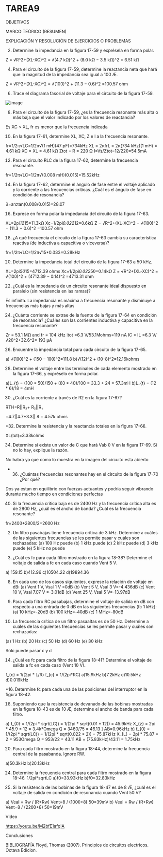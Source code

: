 # TAREA9

OBJETIVOS



MARCO TEÓRICO (RESUMEN)



EXPLICACIÓN Y RESOLUCIÓN DE EJERCICIOS O PROBLEMAS

2. Determine la impedancia en la figura 17-59 y exprésela en forma polar.

Z = √R^2+(XL-XC)^2 = √(4.7 kΩ)^2 + (8.0 kΩ − 3.5 kΩ)^2 = 6.51 kΩ

4. Para el circuito de la figura 17-59, determine la reactancia neta que hará que la magnitud de la impedancia sea igual a 100 Æ.

Z = √R^2+(XL-XC)^2 = √(100)^2 + (11.3 − 0.6)^2 =100.57 ohm

6. Trace el diagrama fasorial de voltaje para el circuito de la figura 17-59.

![image](https://user-images.githubusercontent.com/105291231/187326148-9cb4f788-de58-47b9-9731-c67770a35b1a.png)


8. Para el circuito de la figura 17-59, ¿es la frecuencia resonante más alta o más baja que el valor indicado por los valores de reactancia?

Es XC < XL, fr es menor que la frecuencia indicada

10. En la figura 17-61, determine XL, XC, Z e I a la frecuencia resonante.

fr=1/2π√LC=1/2π√(1 mH)(47 pF)=734kHz
XL = 2πfrL = 2π(734 kHz)(1 mH) = 4.61 kΩ
XC = XL = 4.61 kΩ
Ztot = R = 220 Ω
I=Vs/Ztot=12/220=54.5mA

12. Para el circuito RLC de la figura 17-62, determine la frecuencia resonante.

fr=1/2π√LC=1/2π√(0.008 mH)(0.015)=15.52kHz

14. En la figura 17-62, determine el ángulo de fase entre el voltaje aplicado y la corriente a las frecuencias críticas. ¿Cuál es el ángulo de fase en condición de resonancia?

θ=arctan(0.008/0.015)=28.07

16. Exprese en forma polar la impedancia del circuito de la figura 17-63.

XL=2pi*12*15=11.3kΩ
Xc=1/2pi*0.022*12=0.6kΩ
Z = √R^2+(XL-XC)^2 = √(100)^2 + (11.3 − 0.6)^2 =100.57 ohm

18. ¿A qué frecuencia el circuito de la figura 17-63 cambia su característica reactiva (de inductiva a capacitiva o viceversa)?

fr=1/2π√LC=1/2π√15*0.033=0.28kHz

20. Determine la impedancia total del circuito de la figura 17-63 a 50 kHz.

XL=2pi*50*15=4712.39 ohms
Xc=1/2pi*0.022*50=0.14kΩ
Z = √R^2+(XL-XC)^2 = √(100)^2 + (4712.39 − 0.14)^2 =4713.31 ohm

22. ¿Cuál es la impedancia de un circuito resonante ideal dispuesto en paralelo (sin resistencia en las ramas)?

Es infinita. La impedancia es máxima a frecuencia resonante y disminuye a frecuencias más bajas y más altas

24. ¿Cuánta corriente se extrae de la fuente de la figura 17-64 en condición de resonancia? ¿Cuáles son las corrientes inductiva y capacitiva en la frecuencia resonante?

Zr = 53.1 MΩ and fr = 104 kHz
Itot =6.3 V/53.1Mohms=119 nA
IC = IL =6.3 V/√20^2+32.6^2= 193 μA

26. Encuentre la impedancia total para cada circuito de la figura 17-65.

a) √(100)^2 + (150 − 100)^2=111.8
b)√(12)^2 + (10-8)^2=12.16kohms

28. Determine el voltaje entre las terminales de cada elemento mostrado en la figura 17-66, y expréselo en forma polar.

a)L_{t} = (100 * 50)/150 + (60 * 40)/100 = 33.3 + 24 = 57.3mH
b)L_{t} = (12 * 6)/18 = 4mH

30. ¿Cuál es la corriente a través de R2 en la figura 17-67?

RTH=R||R₂+ R₂||R₁

=4.7||4.7+3.3|| 8 = 4.57k ohms

*32. Determine la resistencia y la reactancia totales en la figura 17-68.

XL(tot)=3.33kohms


34. Determine si existe un valor de C que hará Vab  0 V en la figura 17-69. Si no lo hay, explique la razón.

No habra ya que como lo muestra en la imagen del circuito esta abierto 

* 36. ¿Cuántas frecuencias resonantes hay en el circuito de la figura 17-70 ¿Por qué?

Dos ya estan en equilibrio con fuerzas actuantes y podria seguir vibrando durante mucho tiempo en condiciones perfectas

40. Si la frecuencia crítica baja es de 2400 Hz y la frecuencia crítica alta es de 2800 Hz, ¿cuál es el ancho de banda? ¿Cuál es la frecuencia resonante?

fr=2400+2800/2=2600 Hz


2. Un filtro pasabajas tiene frecuencia crítica de 3 kHz. Determine a cuáles de las siguientes frecuencias se les permite pasar y cuáles son rechazadas:
(a) 100 Hz puede (b) 1 kHz puede (c) 2 kHz puede (d) 3 kHz puede (e) 5 kHz no puede


4. ¿Cuál es fc para cada filtro mostrado en la figura 18-38? Determine el voltaje de salida a fc en cada caso cuando Vent  5 V.

a) 159.15
b)412.96
c)10504.22
d)19894.36

8. En cada uno de los casos siguientes, exprese la relación de voltaje en dB:
(a) Vent  1 V, Vsal  1 V =0dB (b) Vent  5 V, Vsal  3 V=-4.436dB
(c) Vent  10 V, Vsal  7.07 V =-3.01dB (d) Vent  25 V, Vsal  5 V=-13.97dB



10. Para cada filtro RC pasabajas, determine el voltaje de salida en dB con respecto a una entrada de 0 dB en las siguientes frecuencias (fc  1 kHz):
(a) 10 kHz=-20dB (b) 100 kHz=-40dB (c) 1 MHz=-80dB



12. La frecuencia crítica de un filtro pasaaltas es de 50 Hz. Determine a cuáles de las siguientes frecuencias se les permite pasar y cuáles son rechazadas:

(a) 1 Hz (b) 20 Hz (c) 50 Hz (d) 60 Hz (e) 30 kHz

Solo puede pasar c y d

14. ¿Cuál es fc para cada filtro de la figura 18-41? Determine el voltaje de salida a fc en cada caso (Vent 10 V).

f_{c} = 1/(2pi * L/R)
f_{c} = 1/(2pi*RC)
a)15.9kHz
b)7.2kHz
c)10.5kHz
d)0.019kHz

*16. Determine fc para cada una de las posiciones del interruptor en la figura 18-42.



18. Suponiendo que la resistencia de devanado de las bobinas mostradas en la figura 18-43 es de 10 Æ, determine el ancho de banda para cada filtro.

a) f_{0} = 1/(2pi * sqrt(LC)) = 1/(2pi * sqrt(0.01 * 12)) = 45.9kHz
X_{z} = 2pi * 45.9 * 12 = 3.4k*Omega
Q = 3460/75 = 46.13 ]
AB=0.96kHz
 b) f_{0} = 1/(2pi * sqrt(LC)) = 1/(2pi * sqrt(0.022 * 2)) = 75.87kHz
X_{L} = 2pi * 75.87 * 2 = 953Omega
Q = 953/22 = 43.11
AB = (75.83kHz)/43.11 = 1.75kHz

20. Para cada filtro mostrado en la figura 18-44, determine la frecuencia central de la pasabanda. Ignore RW.

a)50.3kHz
b)20.13kHz


24. Determine la frecuencia central para cada filtro mostrado en la figura 18-46.
1/2pi*sqrtLC
a)f0=33.93kHz
b)f0=32.83kHz

26. Si la resistencia de las bobinas de la figura 18-47 es de 8 Æ, ¿cuál es el voltaje de salida en condición de resonancia cuando Vent  50 V?

a) Veal = Rw / (R+Rw) Vent=8 / (1000+8) 50=39mV
b) Veal = Rw / (R+Rw) Vent=8 / (2200+8) 50=19mV

Video

https://youtu.be/M2bfE1afqIA

Conclusiones


BIBLIOGRAFÍA Floyd, Thomas (2007). Principios de circuitos electricos. Octava Edicion.
